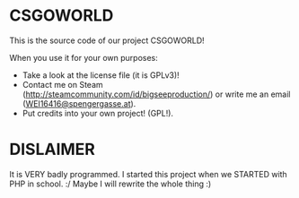 CSGOWORLD
=========
This is the source code of our project CSGOWORLD!


When you use it for your own purposes:

 - Take a look at the license file (it is GPLv3)!
 - Contact me on Steam (http://steamcommunity.com/id/bigseeproduction/) or write me an email (WEI16416@spengergasse.at).
 - Put credits into your own project! (GPL!).

# DISLAIMER
It is VERY badly programmed. I started this project when we STARTED with PHP in school. :/ Maybe I will rewrite the whole thing :)
